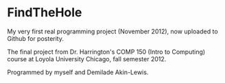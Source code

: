 # FindTheHole

My very first real programming project (November 2012), now uploaded to Github for posterity.

The final project from Dr. Harrington's COMP 150 (Intro to Computing) course at Loyola University Chicago, fall semester 2012.

Programmed by myself and Demilade Akin-Lewis.
